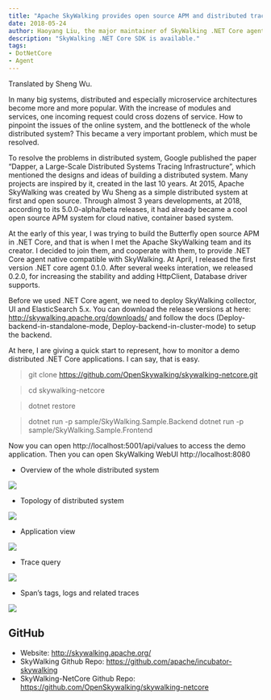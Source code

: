 ```yaml
---
title: "Apache SkyWalking provides open source APM and distributed tracing in .NET Core field"
date: 2018-05-24
author: Haoyang Liu, the major maintainer of SkyWalking .NET Core agent
description: "SkyWalking .NET Core SDK is available."
tags:
- DotNetCore
- Agent
---
```


Translated by Sheng Wu.

In many big systems, distributed and especially microservice architectures become more and more popular. With the increase of modules and services, one incoming request could cross dozens of service. How to pinpoint the issues of the online system, and the bottleneck of the whole distributed system? This became a very important problem, which must be resolved.

To resolve the problems in distributed system, Google published the paper “Dapper, a Large-Scale Distributed Systems Tracing Infrastructure”, which mentioned the designs and ideas of building a distributed system. Many projects are inspired by it, created in the last 10 years. At 2015, Apache SkyWalking was created by Wu Sheng as a simple distributed system at first and open source. Through almost 3 years developments, at 2018, according to its 5.0.0-alpha/beta releases, it had already became a cool open source APM system for cloud native, container based system.

At the early of this year, I was trying to build the Butterfly open source APM in .NET Core, and that is when I met the Apache SkyWalking team and its creator. I decided to join them, and cooperate with them, to provide .NET Core agent native compatible with SkyWalking. At April, I released the first version .NET core agent 0.1.0. After several weeks interation, we released 0.2.0, for increasing the stability and adding HttpClient, Database driver supports.

Before we used .NET Core agent, we need to deploy SkyWalking collector, UI and ElasticSearch 5.x. You can download the release versions at here: http://skywalking.apache.org/downloads/ and follow the docs (Deploy-backend-in-standalone-mode, Deploy-backend-in-cluster-mode) to setup the backend.

At here, I are giving a quick start to represent, how to monitor a demo distributed .NET Core applications. I can say, that is easy.

> git clone https://github.com/OpenSkywalking/skywalking-netcore.git

> cd skywalking-netcore

> dotnet restore

> dotnet run -p sample/SkyWalking.Sample.Backend
> dotnet run -p sample/SkyWalking.Sample.Frontend

Now you can open http://localhost:5001/api/values to access the demo application. Then you can open SkyWalking WebUI http://localhost:8080

- Overview of the whole distributed system
<img src="https://cdn-images-1.medium.com/max/1600/1*sZY-9RaSz40sAHLkhwSV5g.png"/>

- Topology of distributed system
<img src="https://cdn-images-1.medium.com/max/1600/1*mMEGHg12fziDdeoa4r9CrA.png"/>

- Application view
<img src="https://cdn-images-1.medium.com/max/1600/1*uxBlfP6Byvf8xpRpG-qRZw.png"/>

- Trace query
<img src="https://cdn-images-1.medium.com/max/1600/1*bj8bdC7LscCD4tmcs8c_gg.png"/>

- Span’s tags, logs and related traces
<img src="https://cdn-images-1.medium.com/max/1600/1*bj8bdC7LscCD4tmcs8c_gg.png"/>


## GitHub

- Website: http://skywalking.apache.org/
- SkyWalking Github Repo: https://github.com/apache/incubator-skywalking
- SkyWalking-NetCore Github Repo: https://github.com/OpenSkywalking/skywalking-netcore
